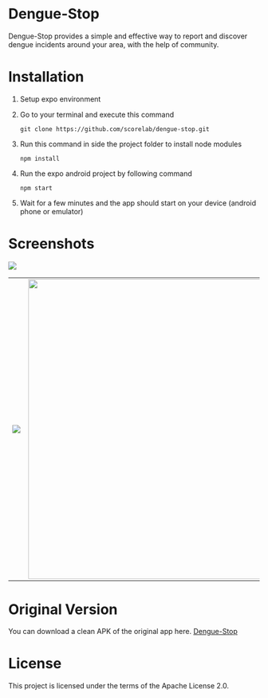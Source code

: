 # Dengue-Stop
Dengue-Stop provides a simple and effective way to report and discover dengue incidents around your area, with the help of community. 

# Installation
1. Setup expo environment  
2. Go to your terminal and execute this command
    ```
    git clone https://github.com/scorelab/dengue-stop.git
    ```

3. Run this command in side the project folder to install node modules
    ```
    npm install
    ```
  
4. Run the expo android project by following command
    ```
    npm start
    ```
    
5. Wait for a few minutes and the app should start on your device (android phone or emulator)


# Screenshots
<table border="0">
<tr>
	<td><img src="https://i.imgur.com/w4Khf3X.gif"></td>
	<td><img src="https://i.imgur.com/6SvipLq.jpg" width="600"></td>
</tr>
<tr colspan=2>
    <img src="https://i.imgur.com/sB3dTqT.png">
</tr>
</table>

# Original Version
You can download a clean APK of the original app here.
<a href="bit.ly/dengue-stop">Dengue-Stop</a>

# License

This project is licensed under the terms of the Apache License 2.0.
